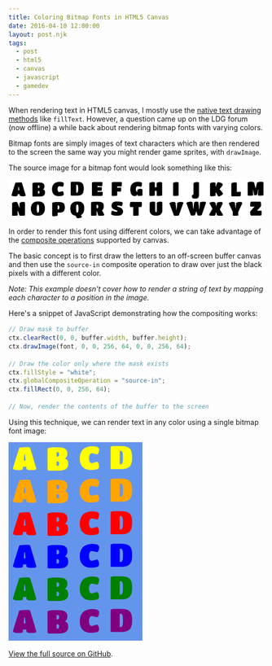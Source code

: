 ```yaml
---
title: Coloring Bitmap Fonts in HTML5 Canvas
date: 2016-04-10 12:00:00
layout: post.njk
tags:
  - post
  - html5
  - canvas
  - javascript
  - gamedev
---
```


When rendering text in HTML5 canvas, I mostly use the [native text drawing methods](https://developer.mozilla.org/en-US/docs/Web/API/Canvas_API/Tutorial/Drawing_text) like `fillText`. However, a question came up on the LDG forum (now offline) a while back about rendering bitmap fonts with varying colors.

Bitmap fonts are simply images of text characters which are then rendered to the screen the same way you might render game sprites, with `drawImage`.

The source image for a bitmap font would look something like this:

<a href="https://github.com/geoffb/canvas-bitmap-fonts/blob/master/font.png">
	<img src="https://raw.githubusercontent.com/geoffb/canvas-bitmap-fonts/master/font.png" width="700" />
</a>

In order to render this font using different colors, we can take advantage of the [composite operations](https://developer.mozilla.org/en-US/docs/Web/API/CanvasRenderingContext2D/globalCompositeOperation) supported by canvas.

The basic concept is to first draw the letters to an off-screen buffer canvas and then use the `source-in` composite operation to draw over just the black pixels with a different color.

_Note: This example doesn't cover how to render a string of text by mapping each character to a position in the image._

Here's a snippet of JavaScript demonstrating how the compositing works:

```js
// Draw mask to buffer
ctx.clearRect(0, 0, buffer.width, buffer.height);
ctx.drawImage(font, 0, 0, 256, 64, 0, 0, 256, 64);

// Draw the color only where the mask exists
ctx.fillStyle = "white";
ctx.globalCompositeOperation = "source-in";
ctx.fillRect(0, 0, 256, 64);

// Now, render the contents of the buffer to the screen
```

Using this technique, we can render text in any color using a single bitmap font image:

<a href="https://github.com/geoffb/canvas-bitmap-fonts/blob/master/font.png">
	<img src="https://raw.githubusercontent.com/geoffb/canvas-bitmap-fonts/master/output.png" width="263" />
</a>

[View the full source on GitHub](https://github.com/geoffb/canvas-bitmap-fonts).
